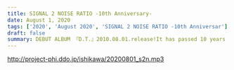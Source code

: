 ```yaml
---
title: SIGNAL 2 NOISE RATIO -10th Anniversary-
date: August 1, 2020
tags: ['2020', 'August 2020', 'SIGNAL 2 NOISE RATIO -10th Anniversar']
draft: false
summary: DEBUT ALBUM 『D.T.』2010.08.01.release!It has passed 10 years ever since. Deliver special contents to you!1.Boot Up!2.N.G.3.Nothingness4.Potential5.LφNLEY6.Thank You And Love You(Live.Ver)7.LφNLEY(Live.Ver)"SIGNAL 2 NOISE RATIO"arevo.石川昭人G. ホンマトシヒコB. 平田治
---
```


http://project-phi.ddo.jp/ishikawa/20200801_s2n.mp3